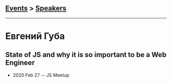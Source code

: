 ## [Events](../README.md) > [Speakers](../speakers.md)
---

# Евгений Губа

## State of JS and why it is so important to be a Web Engineer
- 2020 Feb 27 -- JS Meetup    
